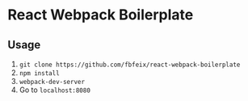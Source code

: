 # React Webpack Boilerplate

## Usage
1. `git clone https://github.com/fbfeix/react-webpack-boilerplate`
2. `npm install`
3. `webpack-dev-server`
4. Go to `localhost:8080`

